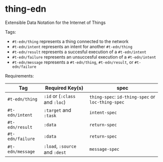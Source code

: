 # thing-edn
Extensible Data Notation for the Internet of Things

Tags:

- `#t-edn/thing`    represents a thing connected to the network
- `#t-edn/intent`   represents an intent for another `#t-edn/thing`
- `#t-edn/result`   represents a succesful execution of a `#t-edn/intent`
- `#t-edn/failure`  represents an unsuccesful execution of a `#t-edn/intent`
- `#t-edn/message`  represents a `#t-edn/thing`, `#t-edn/result`, or `#t-edn/failure`

Requirements:

| Tag              | Required Key(s)                | spec                                              |
|------------------|--------------------------------|---------------------------------------------------|
| `#t-edn/thing`   | `:id` or (`:class` and `:loc`) | `thing-spec`: `id-thing-spec` or `loc-thing-spec` |
| `#t-edn/intent`  | `:target` and `:task`          | `intent-spec`                                     |
| `#t-edn/result`  | `:data`                        | `return-spec`                                     |
| `#t-edn/failure` | `:data`                        | `return-spec`                                     |
| `#t-edn/message` | `:load`, `:source` and `:dest` | `message-spec`                                    |
